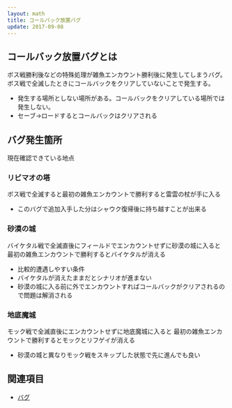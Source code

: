 ```yaml
---
layout: math
title: コールバック放置バグ
update: 2017-09-08
---
```


## コールバック放置バグとは

ボス戦勝利後などの特殊処理が雑魚エンカウント勝利後に発生してしまうバグ。
ボス戦で全滅したときにコールバックをクリアしていないことで発生する。

* 発生する場所としない場所がある。コールバックをクリアしている場所では発生しない。
* セーブ→ロードするとコールバックはクリアされる


## バグ発生箇所

現在確認できている地点

### リビマオの塔

ボス戦で全滅すると最初の雑魚エンカウントで勝利すると雷雲の杖が手に入る

* このバグで追加入手した分はシャウク復帰後に持ち越すことが出来る

### 砂漠の城

バイケタル戦で全滅直後にフィールドでエンカウントせずに砂漠の城に入ると
最初の雑魚エンカウントで勝利するとバイケタルが消える

* 比較的遭遇しやすい条件
* バイケタルが消えたままだとシナリオが進まない
* 砂漠の城に入る前に外でエンカウントすればコールバックがクリアされるので問題は解消される

### 地底魔城

モック戦で全滅直後にエンカウントせずに地底魔城に入ると
最初の雑魚エンカウントで勝利するとモックとリフゲイが消える

* 砂漠の城と異なりモック戦をスキップした状態で先に進んでも良い

## 関連項目

* [バグ](bug)
